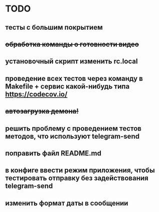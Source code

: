 # TODO

## тесты с большим покрытием
## ~~обработка команды о готовности видео~~
## установочный скрипт изменить rc.local
## проведение всех тестов через команду в Makefile + сервис какой-нибудь типа https://codecov.io/
## ~~автозагрузка демона!~~
## решить проблему с проведением тестов методов, что используют telegram-send
## поправить файл README.md 
## в конфиге ввести режим приложения, чтобы тестировать отправку без задействования telegram-send
## изменить формат даты в сообщении
